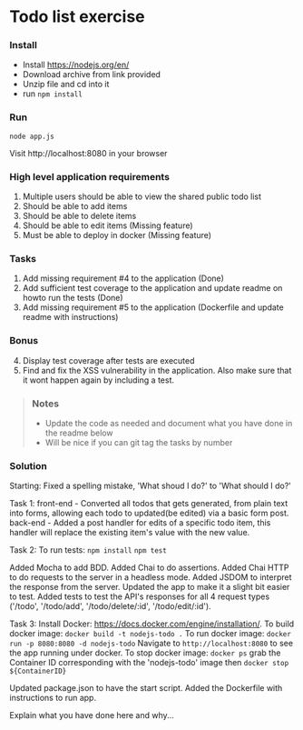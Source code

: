 # Todo list exercise

### Install

- Install https://nodejs.org/en/
- Download archive from link provided
- Unzip file and cd into it
- run `npm install`

### Run
`node app.js`

Visit http://localhost:8080 in your browser

### High level application requirements
1. Multiple users should be able to view the shared public todo list
2. Should be able to add items
3. Should be able to delete items
4. Should be able to edit items (Missing feature)
5. Must be able to deploy in docker (Missing feature)

### Tasks
1. Add missing requirement #4 to the application (Done)
2. Add sufficient test coverage to the application and update readme on howto run the tests (Done)
3. Add missing requirement #5 to the application (Dockerfile and update readme with instructions)

### Bonus
4. Display test coverage after tests are executed
5. Find and fix the XSS vulnerability in the application. Also make sure that it wont happen again by including a test.

> ### Notes
> - Update the code as needed and document what you have done in the readme below
> - Will be nice if you can git tag the tasks by number

### Solution
Starting:
Fixed a spelling mistake, 'What shoud I do?' to 'What should I do?'

Task 1:
front-end - Converted all todos that gets generated, from plain text into forms, allowing each todo to updated(be edited) via a basic form post.
back-end - Added a post handler for edits of a specific todo item, this handler will replace the existing item's value with the new value.

Task 2:
To run tests:
`npm install`
`npm test`

Added Mocha to add BDD.
Added Chai to do assertions.
Added Chai HTTP to do requests to the server in a headless mode.
Added JSDOM to interpret the response from the server.
Updated the app to make it a slight bit easier to test.
Added tests to test the API's responses for all 4 request types ('/todo', '/todo/add', '/todo/delete/:id', '/todo/edit/:id').

Task 3:
Install Docker: https://docs.docker.com/engine/installation/.
To build docker image: `docker build -t nodejs-todo .`
To run docker image: `docker run -p 8080:8080 -d nodejs-todo`
Navigate to `http://localhost:8080` to see the app running under docker.
To stop docker image: `docker ps` grab the Container ID corresponding with the 'nodejs-todo' image then `docker stop ${ContainerID}`

Updated package.json to have the start script.
Added the Dockerfile with instructions to run app.


Explain what you have done here and why...
